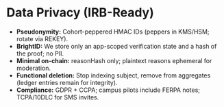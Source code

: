 # Data Privacy (IRB-Ready)

- **Pseudonymity:** Cohort-peppered HMAC IDs (peppers in KMS/HSM; rotate via REKEY).  
- **BrightID:** We store only an app-scoped verification state and a hash of the proof; no PII.  
- **Minimal on-chain:** reasonHash only; plaintext reasons ephemeral for moderation.  
- **Functional deletion:** Stop indexing subject, remove from aggregates (ledger entries remain for integrity).  
- **Compliance:** GDPR + CCPA; campus pilots include FERPA notes; TCPA/10DLC for SMS invites.
